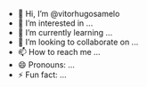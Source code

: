 - 👋 Hi, I’m @vitorhugosamelo
- 👀 I’m interested in ...
- 🌱 I’m currently learning ...
- 💞️ I’m looking to collaborate on ...
- 📫 How to reach me ...
- 😄 Pronouns: ...
- ⚡ Fun fact: ...

<!---
vitorhugosamelo/vitorhugosamelo is a ✨ special ✨ repository because its `README.md` (this file) appears on your GitHub profile.
You can click the Preview link to take a look at your changes.
--->

